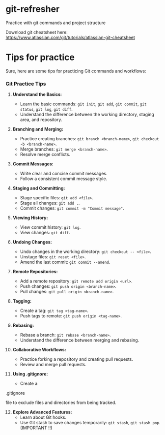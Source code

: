 # git-refresher
Practice with git commands and project structure 

Download git cheatsheet here: 
https://www.atlassian.com/git/tutorials/atlassian-git-cheatsheet

# Tips for practice

Sure, here are some tips for practicing Git commands and workflows:

### Git Practice Tips

1. **Understand the Basics:**
   - Learn the basic commands: `git init`, `git add`, `git commit`, `git status`, `git log`, `git diff`.
   - Understand the difference between the working directory, staging area, and repository.

2. **Branching and Merging:**
   - Practice creating branches: `git branch <branch-name>`, `git checkout -b <branch-name>`.
   - Merge branches: `git merge <branch-name>`.
   - Resolve merge conflicts.

3. **Commit Messages:**
   - Write clear and concise commit messages.
   - Follow a consistent commit message style.

4. **Staging and Committing:**
   - Stage specific files: `git add <file>`.
   - Stage all changes: `git add .`.
   - Commit changes: `git commit -m "Commit message"`.

5. **Viewing History:**
   - View commit history: `git log`.
   - View changes: `git diff`.

6. **Undoing Changes:**
   - Undo changes in the working directory: `git checkout -- <file>`.
   - Unstage files: `git reset <file>`.
   - Amend the last commit: `git commit --amend`.

7. **Remote Repositories:**
   - Add a remote repository: `git remote add origin <url>`.
   - Push changes: `git push origin <branch-name>`.
   - Pull changes: `git pull origin <branch-name>`.

8. **Tagging:**
   - Create a tag: `git tag <tag-name>`.
   - Push tags to remote: `git push origin <tag-name>`.

9. **Rebasing:**
   - Rebase a branch: `git rebase <branch-name>`.
   - Understand the difference between merging and rebasing.

10. **Collaborative Workflows:**
    - Practice forking a repository and creating pull requests.
    - Review and merge pull requests.

11. **Using .gitignore:**
    - Create a 

.gitignore

 file to exclude files and directories from being tracked.

12. **Explore Advanced Features:**
    - Learn about Git hooks.
    - Use Git stash to save changes temporarily: `git stash`, `git stash pop`. (IMPORTANT !!)
